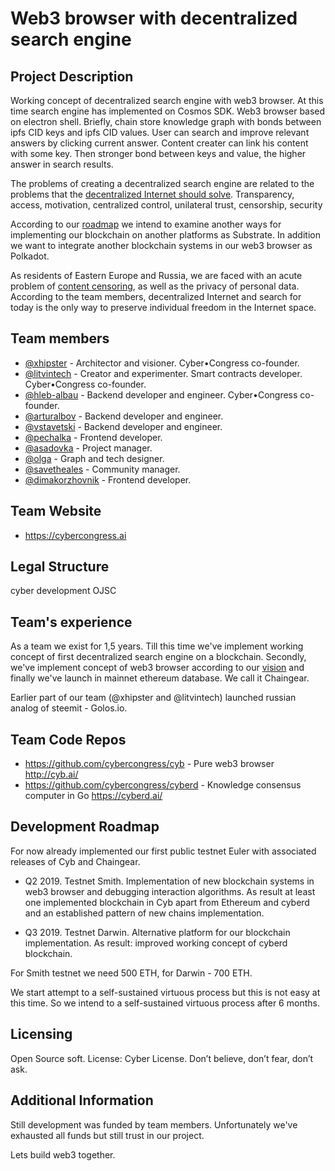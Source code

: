 # Web3 browser with decentralized search engine

## Project Description
Working concept of decentralized search engine with web3 browser. At this time search engine has implemented on Cosmos SDK. Web3 browser based on electron shell. Briefly, chain store knowledge graph with bonds between ipfs CID keys and ipfs CID values. User can search and improve relevant answers by clicking current answer. Content creater can link his content with some key. Then stronger bond between keys and value, the higher answer in search results.

The problems of creating a decentralized search engine are related to the problems that the [decentralized Internet should solve](https://steemit.com/web3/@hipster/an-idea-of-decentralized-search-for-web3-ce860d61defe5est). Transparency, access, motivation, centralized control, unilateral trust, censorship, security

According to our [roadmap](https://github.com/cybercongress/cyberd/blob/master/docs/cyberd.md#cyber-protocol-at-euler) we intend to examine another ways for implementing our blockchain on another platforms as Substrate. In addition we want to integrate another blockchain systems in our web3 browser as Polkadot.

As residents of Eastern Europe and Russia, we are faced with an acute problem of [content censoring](https://www.theguardian.com/world/2019/feb/12/great-firewall-fears-as-russia-plans-to-cut-itself-off-from-internet), as well as the privacy of personal data. According to the team members, decentralized Internet and search for today is the only way to preserve individual freedom in the Internet space.

## Team members
- [@xhipster](https://github.com/xhipster) - Architector and visioner. Cyber•Congress co-founder.
- [@litvintech](https://github.com/litvintech) - Creator and experimenter. Smart contracts developer. Cyber•Congress co-founder.
- [@hleb-albau](https://github.com/hleb-albau) - Backend developer and engineer. Cyber•Congress co-founder.
- [@arturalbov](https://github.com/arturalbov) - Backend developer and engineer.
- [@vstavetski](https://github.com/vstavetski) - Backend developer and engineer.
- [@pechalka](https://github.com/Pechalka) - Frontend developer.
- [@asadovka](https://github.com/asadovka) - Project manager.
- [@olga](https://github.com/Olga584) - Graph and tech designer.
- [@savetheales](https://github.com/SaveTheAles) - Community manager.
- [@dimakorzhovnik](https://github.com/dimakorzhovnik) - Frontend developer.

## Team Website
* https://cybercongress.ai

## Legal Structure
cyber development OJSC

## Team's experience
As a team we exist for 1,5 years. Till this time we've implement working concept of first decentralized search engine on a blockchain. Secondly, we've implement concept of web3 browser according to our [vision](https://github.com/cybercongress/cyb/blob/master/docs/web3-vision.md) and finally we've launch in mainnet ethereum database. We call it Chaingear.

Earlier part of our team (@xhipster and @litvintech) launched russian analog of steemit - Golos.io.  


## Team Code Repos
* https://github.com/cybercongress/cyb - Pure web3 browser http://cyb.ai/
* https://github.com/cybercongress/cyberd - Knowledge consensus computer in Go https://cyberd.ai/


## Development Roadmap

For now already implemented our first public testnet Euler with associated releases of Cyb and Chaingear.

* Q2 2019. Testnet Smith. Implementation of new blockchain systems in web3 browser and debugging interaction algorithms. As result at least one implemented blockchain in Cyb apart from Ethereum and cyberd and an established pattern of new chains implementation.

* Q3 2019. Testnet Darwin. Alternative platform for our blockchain implementation. As result: improved working concept of cyberd blockchain.

For Smith testnet we need 500 ETH, for Darwin - 700 ETH.

We start attempt to a self-sustained virtuous process but this is not easy at this time. So we intend to a self-sustained virtuous process after 6 months.  


## Licensing
Open Source soft.
License: Cyber License. Don’t believe, don’t fear, don’t ask.

## Additional Information

Still development was funded by team members. Unfortunately we've exhausted all funds but still trust in our project.

Lets build web3 together.
